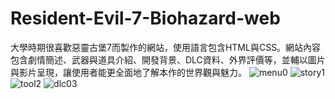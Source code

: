 # Resident-Evil-7-Biohazard-web
大學時期很喜歡惡靈古堡7而製作的網站，使用語言包含HTML與CSS。網站內容包含劇情簡述、武器與道具介紹、開發背景、DLC資料、外界評價等，並輔以圖片與影片呈現，讓使用者能更全面地了解本作的世界觀與魅力。
![menu0](https://github.com/user-attachments/assets/ee4fba01-9041-4b89-8563-c4dfe04d9875)
![story1](https://github.com/user-attachments/assets/3a7f5eaa-fd69-4d82-9acb-08dd643c0a72)
![tool2](https://github.com/user-attachments/assets/8d52af02-17c2-43fe-bae4-ab2c2f409d1e)
![dlc03](https://github.com/user-attachments/assets/fe157787-966b-4f63-9efc-455e01acd3f3)
